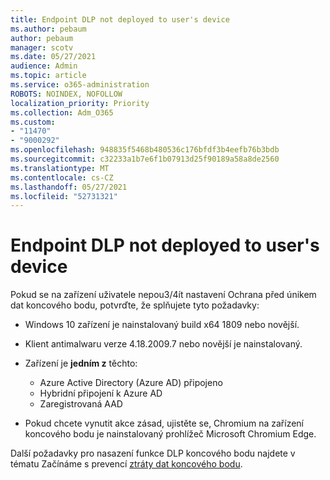 ```yaml
---
title: Endpoint DLP not deployed to user's device
ms.author: pebaum
author: pebaum
manager: scotv
ms.date: 05/27/2021
audience: Admin
ms.topic: article
ms.service: o365-administration
ROBOTS: NOINDEX, NOFOLLOW
localization_priority: Priority
ms.collection: Adm_O365
ms.custom:
- "11470"
- "9000292"
ms.openlocfilehash: 948835f5468b480536c176bfdf3b4eefb76b3bdb
ms.sourcegitcommit: c32233a1b7e6f1b07913d25f90189a58a8de2560
ms.translationtype: MT
ms.contentlocale: cs-CZ
ms.lasthandoff: 05/27/2021
ms.locfileid: "52731321"
---
```

# <a name="endpoint-dlp-not-deployed-to-users-device"></a>Endpoint DLP not deployed to user's device

Pokud se na zařízení uživatele nepou3/4ít nastavení Ochrana před únikem dat koncového bodu, potvrďte, že splňujete tyto požadavky:

- Windows 10 zařízení je nainstalovaný build x64 1809 nebo novější.
- Klient antimalwaru verze 4.18.2009.7 nebo novější je nainstalovaný.
- Zařízení je **jedním z** těchto:
    
    - Azure Active Directory (Azure AD) připojeno
    - Hybridní připojení k Azure AD
    - Zaregistrovaná AAD

- Pokud chcete vynutit akce zásad, ujistěte se, Chromium na zařízení koncového bodu je nainstalovaný prohlížeč Microsoft Chromium Edge.

Další požadavky pro nasazení funkce DLP koncového bodu najdete v tématu Začínáme s prevencí [ztráty dat koncového bodu](/microsoft-365/compliance/endpoint-dlp-getting-started#prepare-your-endpoints).